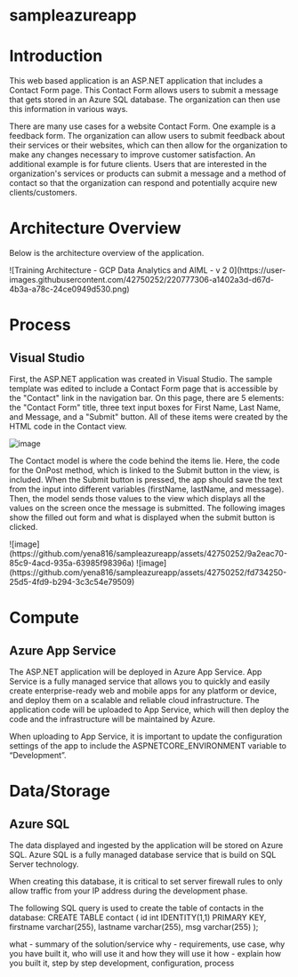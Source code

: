 # sampleazureapp

<h1>Introduction</h1>
<p>This web based application is an ASP.NET application that includes a Contact Form page. This Contact Form allows users to submit a message that gets stored in an Azure SQL database. The organization can then use this information in various ways. </p>
<p>There are many use cases for a website Contact Form. One example is a feedback form. The organization can allow users to submit feedback about their services or their websites, which can then allow for the organization to make any changes necessary to improve customer satisfaction. An additional example is for future clients. Users that are interested in the organization's services or products can submit a message and a method of contact so that the organization can respond and potentially acquire new clients/customers. </p>

<h1> Architecture Overview </h1>
<p>Below is the architecture overview of the application.</p>
![Training Architecture - GCP Data Analytics and AIML - v 2 0](https://user-images.githubusercontent.com/42750252/220777306-a1402a3d-d67d-4b3a-a78c-24ce0949d530.png)

<h1>Process</h1>
<h2>Visual Studio</h2>
<p>First, the ASP.NET application was created in Visual Studio. The sample template was edited to include a Contact Form page that is accessible by the "Contact" link in the navigation bar. On this page, there are 5 elements: the "Contact Form" title, three text input boxes for First Name, Last Name, and Message, and a "Submit" button. All of these items were created by the HTML code in the Contact view. </p>

![image](https://github.com/yena816/sampleazureapp/assets/42750252/0f56e587-9283-4de2-a6b6-9f1e5286d818)

<p>The Contact model is where the code behind the items lie. Here, the code for the OnPost method, which is linked to the Submit button in the view, is included. When the Submit button is pressed, the app should save the text from the input into different variables (firstName, lastName, and message). Then, the model sends those values to the view which displays all the values on the screen once the message is submitted. The following images show the filled out form and what is displayed when the submit button is clicked. </p>
![image](https://github.com/yena816/sampleazureapp/assets/42750252/9a2eac70-85c9-4acd-935a-63985f98396a)
![image](https://github.com/yena816/sampleazureapp/assets/42750252/fd734250-25d5-4fd9-b294-3c3c54e79509)



<h1>Compute</h1>

<h2>Azure App Service </h2>

<p>The ASP.NET application will be deployed in Azure App Service. App Service is a fully managed service that allows you to quickly and easily create enterprise-ready web and mobile apps for any platform or device, and deploy them on a scalable and reliable cloud infrastructure. The application code will be uploaded to App Service, which will then deploy the code and the infrastructure will be maintained by Azure. </p>
  
<p>When uploading to App Service, it is important to update the configuration settings of the app to include the ASPNETCORE_ENVIRONMENT variable to “Development”. </p>

<h1>Data/Storage</h1>

<h2>Azure SQL</h2>

<p>The data displayed and ingested by the application will be stored on Azure SQL. Azure SQL is a fully managed database service that is build on SQL Server technology.</p>
<p>When creating this database, it is critical to set server firewall rules to only allow traffic from your IP address during the development phase. </p>
<p>The following SQL query is used to create the table of contacts in the database:
CREATE TABLE contact (
id int IDENTITY(1,1) PRIMARY KEY,
firstname varchar(255),
lastname varchar(255),
msg varchar(255)
);

what - summary of the solution/service 
why - requirements, use case, why you have built it, who will use it and how they will use it 
how - explain how you built it, step by step development, configuration, process
